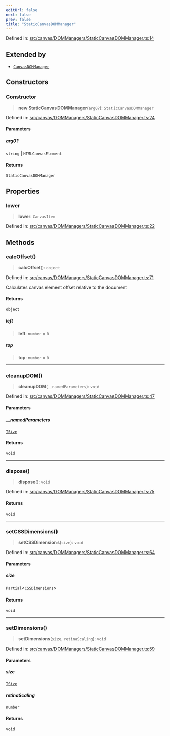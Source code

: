 ```yaml
---
editUrl: false
next: false
prev: false
title: "StaticCanvasDOMManager"
---
```


Defined in: [src/canvas/DOMManagers/StaticCanvasDOMManager.ts:14](https://github.com/fabricjs/fabric.js/blob/8206f10a405480a7ba988ff6cfdde6412c1f13f8/src/canvas/DOMManagers/StaticCanvasDOMManager.ts#L14)

## Extended by

- [`CanvasDOMManager`](/api/classes/canvasdommanager/)

## Constructors

### Constructor

> **new StaticCanvasDOMManager**(`arg0?`): `StaticCanvasDOMManager`

Defined in: [src/canvas/DOMManagers/StaticCanvasDOMManager.ts:24](https://github.com/fabricjs/fabric.js/blob/8206f10a405480a7ba988ff6cfdde6412c1f13f8/src/canvas/DOMManagers/StaticCanvasDOMManager.ts#L24)

#### Parameters

##### arg0?

`string` | `HTMLCanvasElement`

#### Returns

`StaticCanvasDOMManager`

## Properties

### lower

> **lower**: `CanvasItem`

Defined in: [src/canvas/DOMManagers/StaticCanvasDOMManager.ts:22](https://github.com/fabricjs/fabric.js/blob/8206f10a405480a7ba988ff6cfdde6412c1f13f8/src/canvas/DOMManagers/StaticCanvasDOMManager.ts#L22)

## Methods

### calcOffset()

> **calcOffset**(): `object`

Defined in: [src/canvas/DOMManagers/StaticCanvasDOMManager.ts:71](https://github.com/fabricjs/fabric.js/blob/8206f10a405480a7ba988ff6cfdde6412c1f13f8/src/canvas/DOMManagers/StaticCanvasDOMManager.ts#L71)

Calculates canvas element offset relative to the document

#### Returns

`object`

##### left

> **left**: `number` = `0`

##### top

> **top**: `number` = `0`

***

### cleanupDOM()

> **cleanupDOM**(`__namedParameters`): `void`

Defined in: [src/canvas/DOMManagers/StaticCanvasDOMManager.ts:47](https://github.com/fabricjs/fabric.js/blob/8206f10a405480a7ba988ff6cfdde6412c1f13f8/src/canvas/DOMManagers/StaticCanvasDOMManager.ts#L47)

#### Parameters

##### \_\_namedParameters

[`TSize`](/api/type-aliases/tsize/)

#### Returns

`void`

***

### dispose()

> **dispose**(): `void`

Defined in: [src/canvas/DOMManagers/StaticCanvasDOMManager.ts:75](https://github.com/fabricjs/fabric.js/blob/8206f10a405480a7ba988ff6cfdde6412c1f13f8/src/canvas/DOMManagers/StaticCanvasDOMManager.ts#L75)

#### Returns

`void`

***

### setCSSDimensions()

> **setCSSDimensions**(`size`): `void`

Defined in: [src/canvas/DOMManagers/StaticCanvasDOMManager.ts:64](https://github.com/fabricjs/fabric.js/blob/8206f10a405480a7ba988ff6cfdde6412c1f13f8/src/canvas/DOMManagers/StaticCanvasDOMManager.ts#L64)

#### Parameters

##### size

`Partial`\<`CSSDimensions`\>

#### Returns

`void`

***

### setDimensions()

> **setDimensions**(`size`, `retinaScaling`): `void`

Defined in: [src/canvas/DOMManagers/StaticCanvasDOMManager.ts:59](https://github.com/fabricjs/fabric.js/blob/8206f10a405480a7ba988ff6cfdde6412c1f13f8/src/canvas/DOMManagers/StaticCanvasDOMManager.ts#L59)

#### Parameters

##### size

[`TSize`](/api/type-aliases/tsize/)

##### retinaScaling

`number`

#### Returns

`void`
